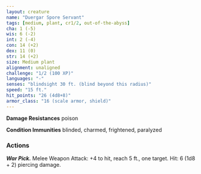 ```yaml
---
layout: creature
name: "Duergar Spore Servant"
tags: [medium, plant, cr1/2, out-of-the-abyss]
cha: 1 (-5)
wis: 6 (-2)
int: 2 (-4)
con: 14 (+2)
dex: 11 (0)
str: 14 (+2)
size: Medium plant
alignment: unaligned
challenge: "1/2 (100 XP)"
languages: "-"
senses: "blindsight 30 ft. (blind beyond this radius)"
speed: "15 ft."
hit_points: "26 (4d8+8)"
armor_class: "16 (scale armor, shield)"
---
```


**Damage Resistances** poison

**Condition Immunities** blinded, charmed, frightened, paralyzed

### Actions

***War Pick.*** Melee Weapon Attack: +4 to hit, reach 5 ft., one target. Hit: 6 (1d8 + 2) piercing damage.
